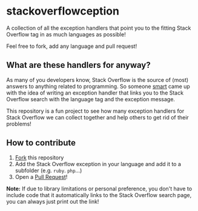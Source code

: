 # stackoverflowception
A collection of all the exception handlers that point you to the fitting Stack Overflow tag in as much languages as possible!

Feel free to fork, add any language and pull request!

## What are these handlers for anyway?

As many of you developers know, Stack Overflow is the source of (most) answers to anything related to programming.
So someone [smart](https://twitter.com/DivineOmega/status/695744177557106688) came up with the idea of writing an exception handler that links you to the Stack Overflow search
with the language tag and the exception message.

This repository is a fun project to see how many exception handlers for Stack Overflow we can collect together and help
others to get rid of their problems!

## How to contribute

1. [Fork](https://github.com/pixeldesu/stackoverflowception/fork) this repository
2. Add the Stack Overflow exception in your language and add it to a subfolder (e.g. `ruby`. `php`...)
3. Open a [Pull Request](https://github.com/pixeldesu/stackoverflowception/compare)!

**Note:** If due to library limitations or personal preference, you don't have to include code that it automatically links to the Stack Overflow search page, you can always just print out the link!
